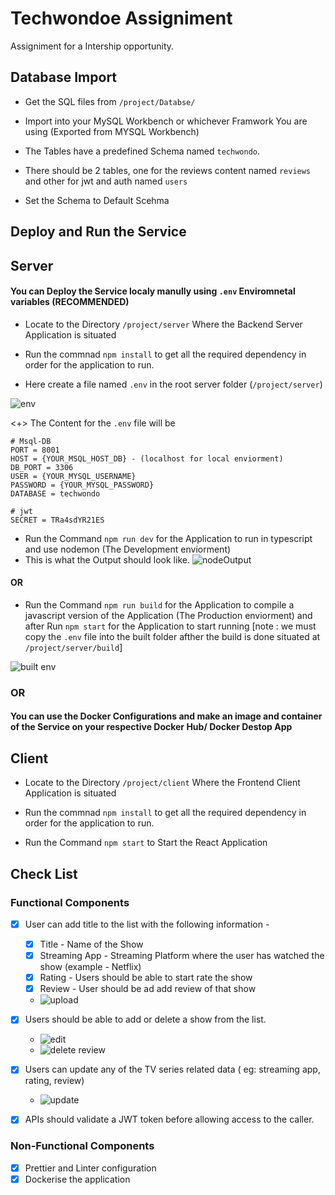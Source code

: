 # Techwondoe Assigniment

Assigniment for a Intership opportunity.

## Database Import

- Get the SQL files from `/project/Databse/` 

- Import into your MySQL Workbench or whichever Framwork You are using (Exported from MYSQL Workbench)

- The Tables have a predefined Schema named `techwondo`.

- There should be 2 tables, one for the reviews content named `reviews`  and other for jwt and auth named `users` 

- Set the Schema to Default Scehma

## Deploy and Run the Service

## Server

#### You can Deploy the Service localy manully using `.env` Enviromnetal variables (RECOMMENDED)

- Locate to the Directory `/project/server` Where the Backend Server Application is situated

- Run the commnad `npm install` to get all the required dependency in order for the application to run. 

- Here create a file named `.env` in the root server folder (`/project/server`)


![env](https://user-images.githubusercontent.com/84328880/185962545-4be96c8b-afee-4874-aa00-0f541802a8b6.PNG)

<+> The Content for the `.env` file will be

```
# Msql-DB
PORT = 8001
HOST = {YOUR_MSQL_HOST_DB} - (localhost for local enviorment)
DB_PORT = 3306
USER = {YOUR_MYSQL_USERNAME}
PASSWORD = {YOUR_MYSQL_PASSWORD}
DATABASE = techwondo

# jwt
SECRET = TRa4sdYR21ES
```
- Run the Command `npm run dev` for the Application to run in typescript and use nodemon (The Development enviorment)
- This is what the Output should look like.
![nodeOutput](https://user-images.githubusercontent.com/84328880/185966791-69bd1928-177b-4f5f-8e73-8aaca3f1a9d1.PNG)


#### OR

- Run the Command `npm run build` for the Application to compile a javascript version of the Application (The Production enviorment) and after Run `npm start` for the Application to start running [note : we must copy the `.env` file into the built folder afther the build is done situated at `/project/server/build`]

![built env](https://user-images.githubusercontent.com/84328880/185965580-3a96b4c3-0c85-40f2-92c3-caaa9837e320.PNG)


### OR

#### You can use the Docker Configurations and make an image and container of the Service on your respective Docker Hub/ Docker Destop App

## Client

- Locate to the Directory `/project/client` Where the Frontend Client Application is situated

- Run the commnad `npm install` to get all the required dependency in order for the application to run.

- Run the Command `npm start` to Start the React Application 

## Check List

### Functional Components
- [x] User can add title to the list with the following information - 
    - [x] Title - Name of the Show
    - [x] Streaming App - Streaming Platform where the user has watched the show (example - Netflix)
    - [x] Rating - Users should be able to start rate the show
    - [x] Review - User should be ad add review of that show 
    -  ![upload](https://user-images.githubusercontent.com/84328880/185972747-f607fff2-df66-49a7-abbe-883d13914734.png)

- [x] Users should be able to add or delete a show from the list.
    - ![edit](https://user-images.githubusercontent.com/84328880/185971904-1d3eb1a2-1211-4a2d-92bd-4b4ae394e1bc.PNG)
    - ![delete review](https://user-images.githubusercontent.com/84328880/185971517-b1d05527-a46e-403e-9d5f-4a3e91059a44.png)

- [x] Users can update any of the TV series related data ( eg: streaming app, rating, review)
    -  ![update](https://user-images.githubusercontent.com/84328880/185972155-3cd95948-2101-4233-b644-24f28703dcdf.png)
- [x] APIs should validate a JWT token before allowing access to the caller.

### Non-Functional Components
- [x] Prettier and Linter configuration
- [x] Dockerise the application
